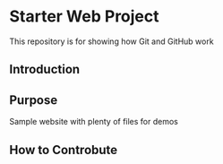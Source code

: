 # Starter Web Project

This repository is for showing how Git and GitHub work


## Introduction



## Purpose

Sample website with plenty of files for demos

## How to Controbute